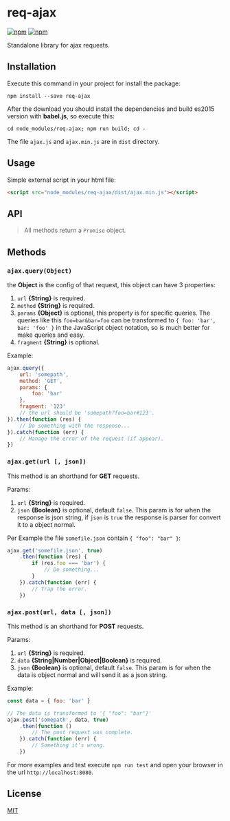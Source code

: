 # req-ajax

[![npm](https://img.shields.io/npm/v/req-ajax.svg)](https://www.npmjs.com/package/req-ajax)
[![npm](https://img.shields.io/npm/dt/req-ajax.svg)](https://www.npmjs.com/package/req-ajax)

Standalone library for ajax requests.

## Installation

Execute this command in your project for install the package:

`npm install --save req-ajax`

After the download you should install the dependencies and build es2015 version with **babel.js**, so execute this:

`cd node_modules/req-ajax; npm run build; cd -`

The file `ajax.js` and `ajax.min.js` are in `dist` directory.

## Usage

Simple external script in your html file:

```html
<script src="node_modules/req-ajax/dist/ajax.min.js"></script>
```

## API

> All methods return a `Promise` object.

## Methods

### `ajax.query(Object)`

the **Object** is the config of that request, this object can have 3 properties:


1.  `url` **{String}** is required.
2.  `method` **{String}** is required.
3.  `params` **{Object}** is optional, this property is for specific queries. The queries like this `foo=bar&bar=foo` can be transformed to `{ foo: 'bar', bar: 'foo' }` in the JavaScript object notation, so is much better for make queries and easy.
4.  `fragment` **{String}** is optional.

Example:

```javascript
ajax.query({
    url: 'somepath',
    method: 'GET',
    params: {
        foo: 'bar'
    },
    fragment: '123'
    // the url should be 'somepath?foo=bar#123'.
}).then(function (res) {
    // Do something with the response...
}).catch(function (err) {
    // Manage the error of the request (if appear).
})
```

### `ajax.get(url [, json])`

This method is an shorthand for **GET** requests.

Params:

1.  `url` **{String}** is required.
2.  `json` **{Boolean}** is optional, default `false`. This param is for when the response is json string, if `json` is `true` the response is parser for convert it to a object normal.

Per Example the file `somefile.json` contain `{ "foo": "bar" }`:

```javascript
ajax.get('somefile.json', true)
    .then(function (res) {
        if (res.foo === 'bar') {
            // Do something...
        }
    }).catch(function (err) {
        // Trap the error.
    })
```

### `ajax.post(url, data [, json])`

This method is an shorthand for **POST** requests.

Params:

1.  `url` **{String}** is required.
2.  `data` **{String|Number|Object|Boolean}** is required.
3.  `json` **{Boolean}** is optional, default `false`. This param is for when the data is object normal and will send it as a json string.

Example:

```javascript
const data = { foo: 'bar' }

// The data is transformed to '{ "foo": "bar"}'
ajax.post('somepath', data, true)
    .then(function ()
        // The post request was complete.
    }).catch(function (err) {
        // Something it's wrong.
    })
```

For more examples and test execute `npm run test` and open your browser in the url `http://localhost:8080`.

## License

[MIT](https://github.com/rich-97/req-ajax/blob/master/LICENSE)
